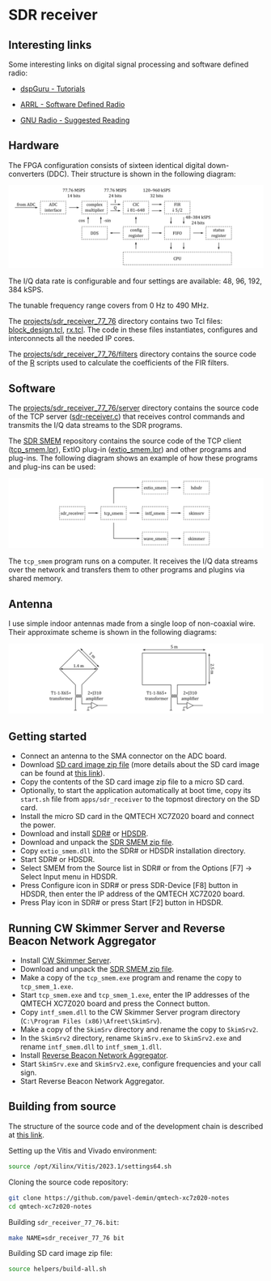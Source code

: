 # SDR receiver

## Interesting links

Some interesting links on digital signal processing and software defined radio:

- [dspGuru - Tutorials](https://dspguru.com/dsp/tutorials)

- [ARRL - Software Defined Radio](https://www.arrl.org/software-defined-radio)

- [GNU Radio - Suggested Reading](https://wiki.gnuradio.org/index.php/SuggestedReading)

## Hardware

The FPGA configuration consists of sixteen identical digital down-converters (DDC). Their structure is shown in the following diagram:

![SDR receiver](/img/sdr-receiver-77-76.png)

The I/Q data rate is configurable and four settings are available: 48, 96, 192, 384 kSPS.

The tunable frequency range covers from 0 Hz to 490 MHz.

The [projects/sdr_receiver_77_76]($source$/projects/sdr_receiver_77_76) directory contains two Tcl files: [block_design.tcl]($source$/projects/sdr_receiver_77_76/block_design.tcl), [rx.tcl]($source$/projects/sdr_receiver_77_76/rx.tcl). The code in these files instantiates, configures and interconnects all the needed IP cores.

The [projects/sdr_receiver_77_76/filters]($source$/projects/sdr_receiver_77_76/filters) directory contains the source code of the [R](https://www.r-project.org) scripts used to calculate the coefficients of the FIR filters.

## Software

The [projects/sdr_receiver_77_76/server]($source$/projects/sdr_receiver_77_76/server) directory contains the source code of the TCP server ([sdr-receiver.c]($source$/projects/sdr_receiver_77_76/server/sdr-receiver.c)) that receives control commands and transmits the I/Q data streams to the SDR programs.

The [SDR SMEM](https://github.com/pavel-demin/sdr-smem) repository contains the source code of the TCP client ([tcp_smem.lpr](https://github.com/pavel-demin/sdr-smem/blob/main/tcp_smem.lpr)), ExtIO plug-in ([extio_smem.lpr](https://github.com/pavel-demin/sdr-smem/blob/main/extio_smem.lpr)) and other programs and plug-ins. The following diagram shows an example of how these programs and plug-ins can be used:

![SDR SMEM](/img/sdr-smem.png)

The `tcp_smem` program runs on a computer. It receives the I/Q data streams over the network and transfers them to other programs and plugins via shared memory.

## Antenna

I use simple indoor antennas made from a single loop of non-coaxial wire. Their approximate scheme is shown in the following diagrams:

![Antenna](/img/antenna.png)

## Getting started

- Connect an antenna to the SMA connector on the ADC board.
- Download [SD card image zip file]($release_image$) (more details about the SD card image can be found at [this link](/alpine/)).
- Copy the contents of the SD card image zip file to a micro SD card.
- Optionally, to start the application automatically at boot time, copy its `start.sh` file from `apps/sdr_receiver` to the topmost directory on the SD card.
- Install the micro SD card in the QMTECH XC7Z020 board and connect the power.
- Download and install [SDR#](https://www.dropbox.com/sh/5fy49wae6xwxa8a/AAAdAcU238cppWziK4xPRIADa/sdr/sdrsharp_v1.0.0.1361_with_plugins.zip?dl=1) or [HDSDR](https://www.hdsdr.de).
- Download and unpack the [SDR SMEM zip file]($sdr_smem_file$).
- Copy `extio_smem.dll` into the SDR# or HDSDR installation directory.
- Start SDR# or HDSDR.
- Select SMEM from the Source list in SDR# or from the Options [F7] &rarr; Select Input menu in HDSDR.
- Press Configure icon in SDR# or press SDR-Device [F8] button in HDSDR, then enter the IP address of the QMTECH XC7Z020 board.
- Press Play icon in SDR# or press Start [F2] button in HDSDR.

## Running CW Skimmer Server and Reverse Beacon Network Aggregator

- Install [CW Skimmer Server](https://dxatlas.com/skimserver).
- Download and unpack the [SDR SMEM zip file]($sdr_smem_file$).
- Make a copy of the `tcp_smem.exe` program and rename the copy to `tcp_smem_1.exe`.
- Start `tcp_smem.exe` and `tcp_smem_1.exe`, enter the IP addresses of the QMTECH XC7Z020 board and press the Connect button.
- Copy `intf_smem.dll` to the CW Skimmer Server program directory (`C:\Program Files (x86)\Afreet\SkimSrv`).
- Make a copy of the `SkimSrv` directory and rename the copy to `SkimSrv2`.
- In the `SkimSrv2` directory, rename `SkimSrv.exe` to `SkimSrv2.exe` and rename `intf_smem.dll` to `intf_smem_1.dll`.
- Install [Reverse Beacon Network Aggregator](https://www.reversebeacon.net/pages/Aggregator+34).
- Start `SkimSrv.exe` and `SkimSrv2.exe`, configure frequencies and your call sign.
- Start Reverse Beacon Network Aggregator.

## Building from source

The structure of the source code and of the development chain is described at [this link](/led-blinker-77-76/).

Setting up the Vitis and Vivado environment:

```bash
source /opt/Xilinx/Vitis/2023.1/settings64.sh
```

Cloning the source code repository:

```bash
git clone https://github.com/pavel-demin/qmtech-xc7z020-notes
cd qmtech-xc7z020-notes
```

Building `sdr_receiver_77_76.bit`:

```bash
make NAME=sdr_receiver_77_76 bit
```

Building SD card image zip file:

```bash
source helpers/build-all.sh
```
